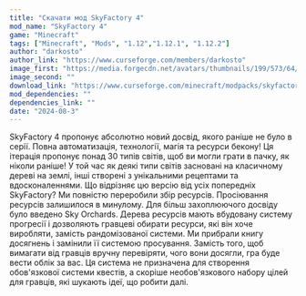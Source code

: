 ```yaml
---
title: "Скачати мод SkyFactory 4"
mod_name: "SkyFactory 4"
game: "Minecraft"
tags: ["Minecraft", "Mods", "1.12","1.12.1", "1.12.2"]
author: "darkosto"
author_link: "https://www.curseforge.com/members/darkosto"
image_first: "https://media.forgecdn.net/avatars/thumbnails/199/573/64/64/636907930795697123.png"
image_second: ""
download_link: "https://www.curseforge.com/minecraft/modpacks/skyfactory-4/files/all?page=1&amp;pageSize=20"
mod_dependencies: ""
dependencies_link: ""
date: "2024-08-3"
---
```


SkyFactory 4 пропонує абсолютно новий досвід, якого раніше не було в серії. Повна автоматизація, технології, магія та ресурси бекону! Ця ітерація пропонує понад 30 типів світів, щоб ви могли грати в пачку, як ніколи раніше! У той час як деякі типи світів засновані на класичному дереві на землі, інші створені з унікальними рецептами та вдосконаленнями.
Що відрізняє цю версію від усіх попередніх SkyFactory? Ми повністю переробили збір ресурсів. Просіювання ресурсів залишилося в минулому. Для більш захоплюючого досвіду було введено Sky Orchards. Дерева ресурсів мають вбудовану систему прогресії і дозволяють гравцеві обирати ресурси, які він хоче виробляти, замість рандомізованої системи. Ми прибрали книгу досягнень і замінили її системою просування. Замість того, щоб вимагати від гравців вручну перевіряти, чого вони досягли, гра буде вести облік за вас. Ця система не призначена для створення обов'язкової системи квестів, а скоріше необов'язкового набору цілей для гравців, які шукають ідеї, що робити далі.